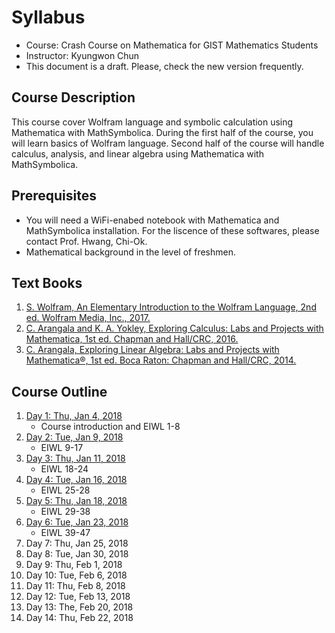 # Syllabus
* Course: Crash Course on Mathematica for GIST Mathematics Students
* Instructor: Kyungwon Chun
* This document is a draft. Please, check the new version frequently.

## Course Description
This course cover Wolfram language and symbolic calculation using Mathematica with MathSymbolica. During the first half of the course, you will learn basics of Wolfram language. Second half of the course will handle calculus, analysis, and linear algebra using Mathematica with MathSymbolica.

## Prerequisites
* You will need a WiFi-enabed notebook with Mathematica and MathSymbolica installation. For the liscence of these softwares, please contact Prof. Hwang, Chi-Ok.
* Mathematical background in the level of freshmen.

## Text Books
1. [S. Wolfram, An Elementary Introduction to the Wolfram Language, 2nd ed. Wolfram Media, Inc., 2017.](https://www.wolfram.com/language/elementary-introduction/)
1. [C. Arangala and K. A. Yokley, Exploring Calculus: Labs and Projects with Mathematica, 1st ed. Chapman and Hall/CRC, 2016.](https://www.crcpress.com/Exploring-Calculus-Labs-and-Projects-with-Mathematica/Arangala-Yokley/p/book/9781498771016)
1. [C. Arangala, Exploring Linear Algebra: Labs and Projects with Mathematica®, 1st ed. Boca Raton: Chapman and Hall/CRC, 2014.](https://www.crcpress.com/Exploring-Linear-Algebra-Labs-and-Projects-with-Mathematica/Arangala/p/book/9781482241495)

## Course Outline
1. [Day 1: Thu, Jan 4, 2018](day_01.nb)
    * Course introduction and EIWL 1-8
1. [Day 2: Tue, Jan 9, 2018](day_02.nb)
    * EIWL 9-17
1. [Day 3: Thu, Jan 11, 2018](day_03.nb)
    * EIWL 18-24
1. [Day 4: Tue, Jan 16, 2018](day_04.nb)
    * EIWL 25-28
1. [Day 5: Thu, Jan 18, 2018](day_05.nb)
    * EIWL 29-38
1. [Day 6: Tue, Jan 23, 2018](day_06.nb)
    * EIWL 39-47
1. Day 7: Thu, Jan 25, 2018
1. Day 8: Tue, Jan 30, 2018
1. Day 9: Thu, Feb 1, 2018
1. Day 10: Tue, Feb 6, 2018
1. Day 11: Thu, Feb 8, 2018
1. Day 12: Tue, Feb 13, 2018
1. Day 13: The, Feb 20, 2018
1. Day 14: Thu, Feb 22, 2018

